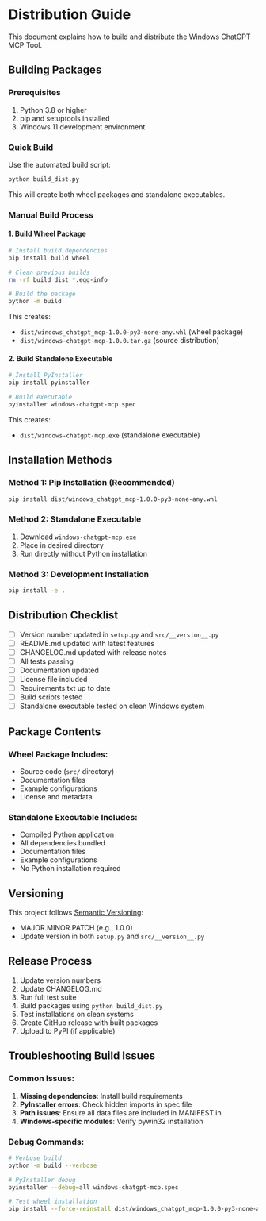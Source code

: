 # Distribution Guide

This document explains how to build and distribute the Windows ChatGPT MCP Tool.

## Building Packages

### Prerequisites

1. Python 3.8 or higher
2. pip and setuptools installed
3. Windows 11 development environment

### Quick Build

Use the automated build script:

```bash
python build_dist.py
```

This will create both wheel packages and standalone executables.

### Manual Build Process

#### 1. Build Wheel Package

```bash
# Install build dependencies
pip install build wheel

# Clean previous builds
rm -rf build dist *.egg-info

# Build the package
python -m build
```

This creates:
- `dist/windows_chatgpt_mcp-1.0.0-py3-none-any.whl` (wheel package)
- `dist/windows-chatgpt-mcp-1.0.0.tar.gz` (source distribution)

#### 2. Build Standalone Executable

```bash
# Install PyInstaller
pip install pyinstaller

# Build executable
pyinstaller windows-chatgpt-mcp.spec
```

This creates:
- `dist/windows-chatgpt-mcp.exe` (standalone executable)

## Installation Methods

### Method 1: Pip Installation (Recommended)

```bash
pip install dist/windows_chatgpt_mcp-1.0.0-py3-none-any.whl
```

### Method 2: Standalone Executable

1. Download `windows-chatgpt-mcp.exe`
2. Place in desired directory
3. Run directly without Python installation

### Method 3: Development Installation

```bash
pip install -e .
```

## Distribution Checklist

- [ ] Version number updated in `setup.py` and `src/__version__.py`
- [ ] README.md updated with latest features
- [ ] CHANGELOG.md updated with release notes
- [ ] All tests passing
- [ ] Documentation updated
- [ ] License file included
- [ ] Requirements.txt up to date
- [ ] Build scripts tested
- [ ] Standalone executable tested on clean Windows system

## Package Contents

### Wheel Package Includes:
- Source code (`src/` directory)
- Documentation files
- Example configurations
- License and metadata

### Standalone Executable Includes:
- Compiled Python application
- All dependencies bundled
- Documentation files
- Example configurations
- No Python installation required

## Versioning

This project follows [Semantic Versioning](https://semver.org/):
- MAJOR.MINOR.PATCH (e.g., 1.0.0)
- Update version in both `setup.py` and `src/__version__.py`

## Release Process

1. Update version numbers
2. Update CHANGELOG.md
3. Run full test suite
4. Build packages using `python build_dist.py`
5. Test installations on clean systems
6. Create GitHub release with built packages
7. Upload to PyPI (if applicable)

## Troubleshooting Build Issues

### Common Issues:

1. **Missing dependencies**: Install build requirements
2. **PyInstaller errors**: Check hidden imports in spec file
3. **Path issues**: Ensure all data files are included in MANIFEST.in
4. **Windows-specific modules**: Verify pywin32 installation

### Debug Commands:

```bash
# Verbose build
python -m build --verbose

# PyInstaller debug
pyinstaller --debug=all windows-chatgpt-mcp.spec

# Test wheel installation
pip install --force-reinstall dist/windows_chatgpt_mcp-1.0.0-py3-none-any.whl
```
